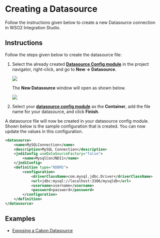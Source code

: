 # Creating a Datasource

Follow the instructions given below to create a new Datasource connection in WSO2 Integration Studio.

## Instructions

Follow the steps given below to create the datasource file:

1.  Select the already created [**Datasource Config module**](../../../create-integration-project/#datasource-project) in the project
    navigator, right-click, and go to **New -> Datasource**.

    <img src="{{base_path}}/assets/img/integrate/data-services/create-datasource.png">

    The **New Datasource** window will open as shown below. 

    <img src="{{base_path}}/assets/img/integrate/data-services/create-datasource-dialog.png"> 

2.  Select your [**datasource config module**](../../../create-integration-project/#datasource-project) as the **Container**, add the file name for your datasource, and click **Finish**.

A datasource file will now be created in your datasource config module. 
Shown below is the sample configuration that is created. You can now update the values in this configuration.

```xml
<datasource>
    <name>MySQLConnection</name>
    <description>MySQL Connection</description>
    <jndiConfig useDataSourceFactory="false">
        <name>MysqlConJNDI1</name>
    </jndiConfig>
    <definition type="RDBMS">
        <configuration>
            <driverClassName>com.mysql.jdbc.Driver</driverClassName>
            <url>jdbc:mysql://localhost:3306/mysqldb</url>
            <username>username</username>
            <password>password</password>
        </configuration>
    </definition>
</datasource>
```

## Examples

-	<a href="../../../../use-cases/examples/data_integration/carbon-data-service">Exposing a Cabon Datasource</a>
